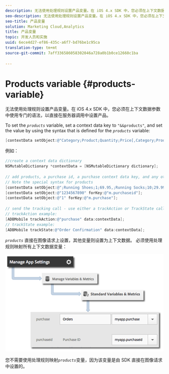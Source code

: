 ```yaml
---
description: 无法使用处理规则设置产品变量。在 iOS 4.x SDK 中，您必须在上下文数据参数中使用专门的语法，以直接在服务器调用中设置产品。
seo-description: 无法使用处理规则设置产品变量。在 iOS 4.x SDK 中，您必须在上下文数据参数中使用专门的语法，以直接在服务器调用中设置产品。
seo-title: 产品变量
solution: Marketing Cloud,Analytics
title: 产品变量
topic: 开发人员和实施
uuid: 6ece4d27-ef86-435c-a6f7-bd76be1c95ca
translation-type: tm+mt
source-git-commit: 7aff336586058302046a728a0b1b0ce12660c1ba

---
```



# Products variable {#products-variable}

无法使用处理规则设置产品变量。在 iOS 4.x SDK 中，您必须在上下文数据参数中使用专门的语法，以直接在服务器调用中设置产品。

To set the *`products`* variable, set a context data key to `"&&products"`, and set the value by using the syntax that is defined for the *`products`* variable:

```objective-c
[contextData setObject:@"Category;Product;Quantity;Price[,Category;Product;Quantity;Price]" forKey:@"&&products"];
```

例如：

```objective-c
//create a context data dictionary 
NSMutableDictionary *contextData = [NSMutableDictionary dictionary]; 
 
// add products, a purchase id, a purchase context data key, and any other data you want to collect. 
// Note the special syntax for products 
[contextData setObject:@";Running Shoes;1;69.95,;Running Socks;10;29.99" forKey:@"&&products"]; 
[contextData setObject:@"1234567890" forKey:@"m.purchaseid"]; 
[contextData setObject:@"1" forKey:@"m.purchase"]; 
 
// send the tracking call - use either a trackAction or TrackState call. 
// trackAction example: 
[ADBMobile trackAction:@"purchase" data:contextData]; 
// trackState example: 
[ADBMobile trackState:@"Order Confirmation" data:contextData]; 
```

*`products`* 直接在图像请求上设置，其他变量则设置为上下文数据。 必须使用处理规则映射所有上下文数据变量：

![](assets/map-products.png)

您不需要使用处理规则映射&#x200B;*`products`*&#x200B;变量，因为该变量是由 SDK 直接在图像请求中设置的。
